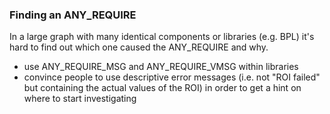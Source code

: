 ###  Finding an ANY_REQUIRE

In a large graph with many identical components or libraries (e.g. BPL) it's hard to find out which one caused 
the ANY_REQUIRE and why.

* use ANY_REQUIRE_MSG and ANY_REQUIRE_VMSG within libraries
* convince people to use descriptive error messages (i.e. not "ROI failed" but containing the actual values of the ROI)
  in order to get a hint on where to start investigating

